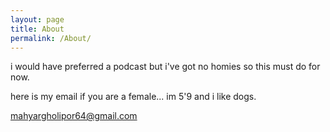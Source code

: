 ```yaml
---
layout: page
title: About
permalink: /About/
---
```


i would have preferred a podcast but i've got no homies so this must do for now.


here is my email if you are a female... im 5'9 and i like dogs.

mahyargholipor64@gmail.com 

